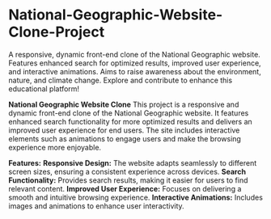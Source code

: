 # National-Geographic-Website-Clone-Project
A responsive, dynamic front-end clone of the National Geographic website. Features enhanced search for optimized results, improved user experience, and interactive animations. Aims to raise awareness about the environment, nature, and climate change. Explore and contribute to enhance this educational platform!

**National Geographic Website Clone**
This project is a responsive and dynamic front-end clone of the National Geographic website. It features enhanced search functionality for more optimized results and delivers an improved user experience for end users. The site includes interactive elements such as animations to engage users and make the browsing experience more enjoyable.

**Features:**
**Responsive Design:** The website adapts seamlessly to different screen sizes, ensuring a consistent experience across devices.
**Search Functionality:** Provides search results, making it easier for users to find relevant content.
**Improved User Experience:** Focuses on delivering a smooth and intuitive browsing experience.
**Interactive Animations:** Includes images and animations to enhance user interactivity.




